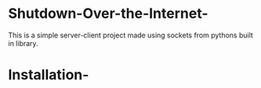 # Shutdown-Over-the-Internet-
This is a simple server-client project made using sockets from pythons built in library.
# Installation-
